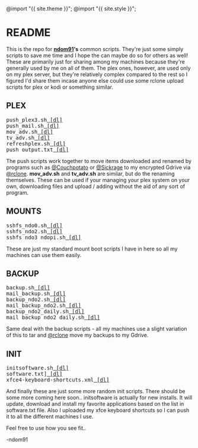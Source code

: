 ---
---

@import "{{ site.theme }}";
@import "{{ site.style }}";

# README

This is the repo for [**ndom91**](https://iamnico.xyz)**'s** common scripts. They're just some simply scripts to save me time and I hope the can maybe do so for others as well!
These are primarily just for sharing among my machines because they're generally used by me on all of them.
The plex ones, however, are used only on my plex server, but they're relatively complex compared to the rest so I figured I'd share them incase anyone else could use some rclone upload scripts for plex or kodi or something similar.


## PLEX
<pre>
push_plex3.sh<a href="https://github.com/ndom91/scripts/blob/master/plex/push_plex3.sh"> [dl]</a>
push_mail.sh<a href="https://github.com/ndom91/scripts/blob/master/plex/push_mail.sh"> [dl]</a>
mov_adv.sh<a href="https://github.com/ndom91/scripts/blob/master/plex/mov_adv.sh"> [dl]</a>
tv_adv.sh<a href="https://github.com/ndom91/scripts/blob/master/plex/tv_adv.sh"> [dl]</a>
refreshplex.sh<a href="https://github.com/ndom91/scripts/blob/master/mounplexts/refreshplex.sh"> [dl]</a>
push_output.txt<a href="https://github.com/ndom91/scripts/blob/master/plex/push_output.txt"> [dl]</a> 
</pre>
The push scripts work together to move items downloaded and renamed by programs such as [@Couchpotato](https://github.com/CouchPotato/CouchPotatoServer) or [@Sickrage](https://github.com/SickRage/SickRage) to my encrypted Gdrive via [@rclone](https://github.com/ncw/rclone). 
**mov_adv.sh** and **tv_adv.sh** are similar, but do the renaming themselves. These can be used if your managing your plex
system on your own, downloading files and upload / adding without the aid of any sort of program.

## MOUNTS
<pre>
sshfs_ndo0.sh<a href="https://github.com/ndom91/scripts/blob/master/mounts/sshfs_ndo0.sh"> [dl]</a>
sshfs_ndo2.sh<a href="https://github.com/ndom91/scripts/blob/master/mounts/sshfs_ndo2.sh"> [dl]</a>
sshfs_ndo3_ndopi.sh<a href="https://github.com/ndom91/scripts/blob/master/mounts/sshfs_ndo3_ndopi.sh"> [dl]</a>
</pre>
These are just my standard mount boot scripts I have in here so all my machines can use them easily. 

## BACKUP
<pre>
backup.sh<a href="https://github.com/ndom91/scripts/blob/master/backup/backup.sh"> [dl]</a>
mail_backup.sh<a href="https://github.com/ndom91/scripts/blob/master/backup/mail_backup.sh"> [dl]</a>
backup_ndo2.sh<a href="https://github.com/ndom91/scripts/blob/master/backup/backup_ndo2.sh"> [dl]</a>
mail_backup_ndo2.sh<a href="https://github.com/ndom91/scripts/blob/master/backup/mail_backup_ndo2.sh"> [dl]</a>
backup_ndo2_daily.sh<a href="https://github.com/ndom91/scripts/blob/master/backup/backup_ndo2_daily.sh"> [dl]</a>
mail_backup_ndo2_daily.sh<a href="https://github.com/ndom91/scripts/blob/master/backup/mail_backup_ndo2_daily.sh"> [dl]</a>
</pre>
Same deal with the backup scripts - all my machines use a slight variation of this to tar and [@rclone](https://github.com/ncw/rclone) move my backups to my Gdrive.

## INIT
<pre>
initsoftware.sh<a href="https://github.com/ndom91/scripts/blob/master/init/initsoftware.sh"> [dl]</a>
software.txt]<a href="https://github.com/ndom91/scripts/blob/master/init/software.txt"> [dl]</a>
xfce4-keyboard-shortcuts.xml<a href="https://github.com/ndom91/scripts/blob/master/init/xfce4-keyboard-shortcuts.xml"> [dl]</a>
</pre>
And finally these are just some more random init scripts. There should be some more coming here soon..
initsoftware is actually for new installs. It will update, download and install my favorite applications based on the list in software.txt file. Also I uploaded my xfce keyboard shortcuts so I can push it to all the different machines I use.

Feel free to use how you see fit..

-ndom91
